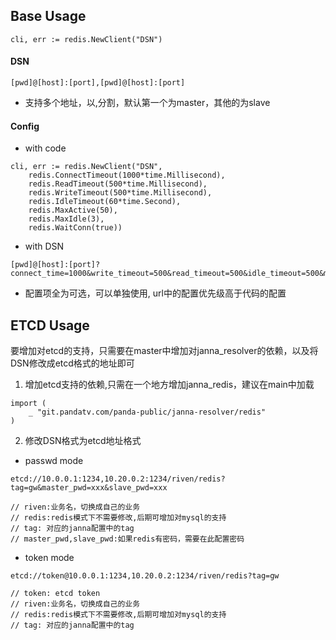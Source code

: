 ## Base Usage
```
cli, err := redis.NewClient("DSN")
```

#### DSN
```
[pwd]@[host]:[port],[pwd]@[host]:[port]
```

- 支持多个地址，以,分割，默认第一个为master，其他的为slave

#### Config

- with code

```
cli, err := redis.NewClient("DSN",
    redis.ConnectTimeout(1000*time.Millisecond),
    redis.ReadTimeout(500*time.Millisecond),
    redis.WriteTimeout(500*time.Millisecond),
    redis.IdleTimeout(60*time.Second),
    redis.MaxActive(50),
    redis.MaxIdle(3),
    redis.WaitConn(true))
```

- with DSN

```
[pwd]@[host]:[port]?connect_time=1000&write_timeout=500&read_timeout=500&idle_timeout=500&max_active=50&max_idle=3&wait_conn=false
```

- 配置项全为可选，可以单独使用, url中的配置优先级高于代码的配置

## ETCD Usage

要增加对etcd的支持，只需要在master中增加对janna_resolver的依赖，以及将DSN修改成etcd格式的地址即可

1. 增加etcd支持的依赖,只需在一个地方增加janna_redis，建议在main中加载
```
import (
	_ "git.pandatv.com/panda-public/janna-resolver/redis"
)
```

2. 修改DSN格式为etcd地址格式

- passwd mode

```
etcd://10.0.0.1:1234,10.20.0.2:1234/riven/redis?tag=gw&master_pwd=xxx&slave_pwd=xxx

// riven:业务名，切换成自己的业务
// redis:redis模式下不需要修改,后期可增加对mysql的支持
// tag: 对应的janna配置中的tag
// master_pwd,slave_pwd:如果redis有密码，需要在此配置密码
```

- token mode

```
etcd://token@10.0.0.1:1234,10.20.0.2:1234/riven/redis?tag=gw

// token: etcd token
// riven:业务名，切换成自己的业务
// redis:redis模式下不需要修改,后期可增加对mysql的支持
// tag: 对应的janna配置中的tag
```
